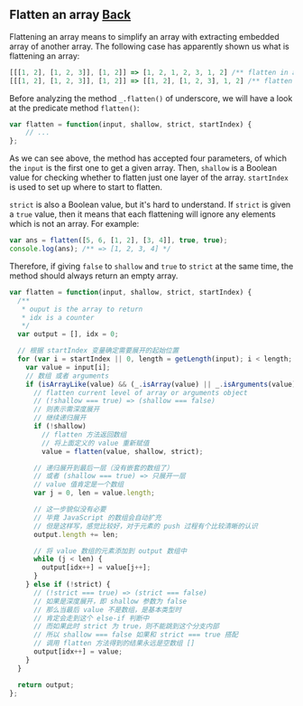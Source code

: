 ## Flatten an array [Back](./../underscore.md)

Flattening an array means to simplify an array with extracting embedded array of another array. The following case has apparently shown us what is flattening an array:

```js
[[[1, 2], [1, 2, 3]], [1, 2]] => [1, 2, 1, 2, 3, 1, 2] /** flatten in a deep way */
[[[1, 2], [1, 2, 3]], [1, 2]] => [[1, 2], [1, 2, 3], 1, 2] /** flatten only one layer */
```

Before analyzing the method `_.flatten()` of underscore, we will have a look at the predicate method `flatten()`:

```js
var flatten = function(input, shallow, strict, startIndex) {
    // ...
};
```

As we can see above, the method has accepted four parameters, of which the `input` is the first one to get a given array. Then, `shallow` is a Boolean value for checking whether to flatten just one layer of the array. `startIndex` is used to set up where to start to flatten.

`strict` is also a Boolean value, but it's hard to understand. If `strict` is given a `true` value, then it means that each flattening will ignore any elements which is not an array. For example:

```js
var ans = flatten([5, 6, [1, 2], [3, 4]], true, true);
console.log(ans); /** => [1, 2, 3, 4] */
```

Therefore, if giving `false` to `shallow` and `true` to `strict` at the same time, the method should always return an empty array.

```js
var flatten = function(input, shallow, strict, startIndex) {
  /**
   * ouput is the array to return
   * idx is a counter
   */
  var output = [], idx = 0;

  // 根据 startIndex 变量确定需要展开的起始位置
  for (var i = startIndex || 0, length = getLength(input); i < length; i++) {
    var value = input[i];
    // 数组 或者 arguments
    if (isArrayLike(value) && (_.isArray(value) || _.isArguments(value))) {
      // flatten current level of array or arguments object
      // (!shallow === true) => (shallow === false)
      // 则表示需深度展开
      // 继续递归展开
      if (!shallow) 
        // flatten 方法返回数组
        // 将上面定义的 value 重新赋值
        value = flatten(value, shallow, strict);

      // 递归展开到最后一层（没有嵌套的数组了）
      // 或者 (shallow === true) => 只展开一层
      // value 值肯定是一个数组
      var j = 0, len = value.length;

      // 这一步貌似没有必要
      // 毕竟 JavaScript 的数组会自动扩充
      // 但是这样写，感觉比较好，对于元素的 push 过程有个比较清晰的认识
      output.length += len;

      // 将 value 数组的元素添加到 output 数组中
      while (j < len) {
        output[idx++] = value[j++];
      }
    } else if (!strict) { 
      // (!strict === true) => (strict === false)
      // 如果是深度展开，即 shallow 参数为 false
      // 那么当最后 value 不是数组，是基本类型时
      // 肯定会走到这个 else-if 判断中
      // 而如果此时 strict 为 true，则不能跳到这个分支内部
      // 所以 shallow === false 如果和 strict === true 搭配
      // 调用 flatten 方法得到的结果永远是空数组 []
      output[idx++] = value;
    }
  }

  return output;
};
```


